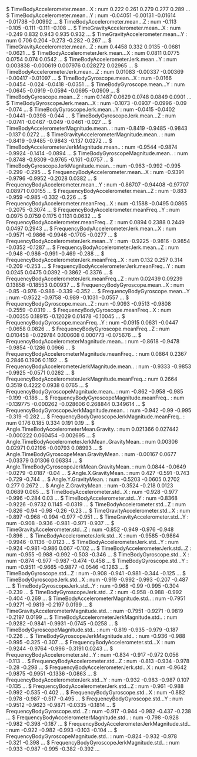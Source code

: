  $ TimeBodyAccelerometer.mean...X                    : num  0.222 0.261 0.279 0.277 0.289 ...
 $ TimeBodyAccelerometer.mean...Y                    : num  -0.04051 -0.00131 -0.01614 -0.01738 -0.00992 ...
 $ TimeBodyAccelerometer.mean...Z                    : num  -0.113 -0.105 -0.111 -0.111 -0.108 ...
 $ TimeGravityAccelerometer.mean...X                 : num  -0.249 0.832 0.943 0.935 0.932 ...
 $ TimeGravityAccelerometer.mean...Y                 : num  0.706 0.204 -0.273 -0.282 -0.267 ...
 $ TimeGravityAccelerometer.mean...Z                 : num  0.4458 0.332 0.0135 -0.0681 -0.0621 ...
 $ TimeBodyAccelerometerJerk.mean...X                : num  0.0811 0.0775 0.0754 0.074 0.0542 ...
 $ TimeBodyAccelerometerJerk.mean...Y                : num  0.003838 -0.000619 0.007976 0.028272 0.02965 ...
 $ TimeBodyAccelerometerJerk.mean...Z                : num  0.01083 -0.00337 -0.00369 -0.00417 -0.01097 ...
 $ TimeBodyGyroscope.mean...X                        : num  -0.0166 -0.0454 -0.024 -0.0418 -0.0351 ...
 $ TimeBodyGyroscope.mean...Y                        : num  -0.0645 -0.0919 -0.0594 -0.0695 -0.0909 ...
 $ TimeBodyGyroscope.mean...Z                        : num  0.1487 0.0629 0.0748 0.0849 0.0901 ...
 $ TimeBodyGyroscopeJerk.mean...X                    : num  -0.1073 -0.0937 -0.0996 -0.09 -0.074 ...
 $ TimeBodyGyroscopeJerk.mean...Y                    : num  -0.0415 -0.0402 -0.0441 -0.0398 -0.044 ...
 $ TimeBodyGyroscopeJerk.mean...Z                    : num  -0.0741 -0.0467 -0.049 -0.0461 -0.027 ...
 $ TimeBodyAccelerometerMagnitude.mean..             : num  -0.8419 -0.9485 -0.9843 -0.137 0.0272 ...
 $ TimeGravityAccelerometerMagnitude.mean..          : num  -0.8419 -0.9485 -0.9843 -0.137 0.0272 ...
 $ TimeBodyAccelerometerJerkMagnitude.mean..         : num  -0.9544 -0.9874 -0.9924 -0.1414 -0.0894 ...
 $ TimeBodyGyroscopeMagnitude.mean..                 : num  -0.8748 -0.9309 -0.9765 -0.161 -0.0757 ...
 $ TimeBodyGyroscopeJerkMagnitude.mean..             : num  -0.963 -0.992 -0.995 -0.299 -0.295 ...
 $ FrequencyBodyAccelerometer.mean...X               : num  -0.9391 -0.9796 -0.9952 -0.2028 0.0382 ...
 $ FrequencyBodyAccelerometer.mean...Y               : num  -0.86707 -0.94408 -0.97707 0.08971 0.00155 ...
 $ FrequencyBodyAccelerometer.mean...Z               : num  -0.883 -0.959 -0.985 -0.332 -0.226 ...
 $ FrequencyBodyAccelerometer.meanFreq...X           : num  -0.1588 -0.0495 0.0865 -0.2075 -0.3074 ...
 $ FrequencyBodyAccelerometer.meanFreq...Y           : num  0.0975 0.0759 0.1175 0.1131 0.0632 ...
 $ FrequencyBodyAccelerometer.meanFreq...Z           : num  0.0894 0.2388 0.2449 0.0497 0.2943 ...
 $ FrequencyBodyAccelerometerJerk.mean...X           : num  -0.9571 -0.9866 -0.9946 -0.1705 -0.0277 ...
 $ FrequencyBodyAccelerometerJerk.mean...Y           : num  -0.9225 -0.9816 -0.9854 -0.0352 -0.1287 ...
 $ FrequencyBodyAccelerometerJerk.mean...Z           : num  -0.948 -0.986 -0.991 -0.469 -0.288 ...
 $ FrequencyBodyAccelerometerJerk.meanFreq...X       : num  0.132 0.257 0.314 -0.209 -0.253 ...
 $ FrequencyBodyAccelerometerJerk.meanFreq...Y       : num  0.0245 0.0475 0.0392 -0.3862 -0.3376 ...
 $ FrequencyBodyAccelerometerJerk.meanFreq...Z       : num  0.02439 0.09239 0.13858 -0.18553 0.00937 ...
 $ FrequencyBodyGyroscope.mean...X                   : num  -0.85 -0.976 -0.986 -0.339 -0.352 ...
 $ FrequencyBodyGyroscope.mean...Y                   : num  -0.9522 -0.9758 -0.989 -0.1031 -0.0557 ...
 $ FrequencyBodyGyroscope.mean...Z                   : num  -0.9093 -0.9513 -0.9808 -0.2559 -0.0319 ...
 $ FrequencyBodyGyroscope.meanFreq...X               : num  -0.00355 0.18915 -0.12029 0.01478 -0.10045 ...
 $ FrequencyBodyGyroscope.meanFreq...Y               : num  -0.0915 0.0631 -0.0447 -0.0658 0.0826 ...
 $ FrequencyBodyGyroscope.meanFreq...Z               : num  0.010458 -0.029784 0.100608 0.000773 -0.075676 ...
 $ FrequencyBodyAccelerometerMagnitude.mean..        : num  -0.8618 -0.9478 -0.9854 -0.1286 0.0966 ...
 $ FrequencyBodyAccelerometerMagnitude.meanFreq..    : num  0.0864 0.2367 0.2846 0.1906 0.1192 ...
 $ FrequencyBodyAccelerometerJerkMagnitude.mean..    : num  -0.9333 -0.9853 -0.9925 -0.0571 0.0262 ...
 $ FrequencyBodyAccelerometerJerkMagnitude.meanFreq..: num  0.2664 0.3519 0.4222 0.0938 0.0765 ...
 $ FrequencyBodyGyroscopeMagnitude.mean..            : num  -0.862 -0.958 -0.985 -0.199 -0.186 ...
 $ FrequencyBodyGyroscopeMagnitude.meanFreq..        : num  -0.139775 -0.000262 -0.028606 0.268844 0.349614 ...
 $ FrequencyBodyGyroscopeJerkMagnitude.mean..        : num  -0.942 -0.99 -0.995 -0.319 -0.282 ...
 $ FrequencyBodyGyroscopeJerkMagnitude.meanFreq..    : num  0.176 0.185 0.334 0.191 0.19 ...
 $ Angle.TimeBodyAccelerometerMean.Gravity.          : num  0.021366 0.027442 -0.000222 0.060454 -0.002695 ...
 $ Angle.TimeBodyAccelerometerJerkMean..GravityMean. : num  0.00306 0.02971 0.02196 -0.00793 0.08993 ...
 $ Angle.TimeBodyGyroscopeMean.GravityMean.          : num  -0.00167 0.0677 -0.03379 0.01306 0.06334 ...
 $ Angle.TimeBodyGyroscopeJerkMean.GravityMean.      : num  0.0844 -0.0649 -0.0279 -0.0187 -0.04 ...
 $ Angle.X.GravityMean.                              : num  0.427 -0.591 -0.743 -0.729 -0.744 ...
 $ Angle.Y.GravityMean.                              : num  -0.5203 -0.0605 0.2702 0.277 0.2672 ...
 $ Angle.Z.GravityMean.                              : num  -0.3524 -0.218 0.0123 0.0689 0.065 ...
 $ TimeBodyAccelerometer.std...X                     : num  -0.928 -0.977 -0.996 -0.284 0.03 ...
 $ TimeBodyAccelerometer.std...Y                     : num  -0.8368 -0.9226 -0.9732 0.1145 -0.0319 ...
 $ TimeBodyAccelerometer.std...Z                     : num  -0.826 -0.94 -0.98 -0.26 -0.23 ...
 $ TimeGravityAccelerometer.std...X                  : num  -0.897 -0.968 -0.994 -0.977 -0.951 ...
 $ TimeGravityAccelerometer.std...Y                  : num  -0.908 -0.936 -0.981 -0.971 -0.937 ...
 $ TimeGravityAccelerometer.std...Z                  : num  -0.852 -0.949 -0.976 -0.948 -0.896 ...
 $ TimeBodyAccelerometerJerk.std...X                 : num  -0.9585 -0.9864 -0.9946 -0.1136 -0.0123 ...
 $ TimeBodyAccelerometerJerk.std...Y                 : num  -0.924 -0.981 -0.986 0.067 -0.102 ...
 $ TimeBodyAccelerometerJerk.std...Z                 : num  -0.955 -0.988 -0.992 -0.503 -0.346 ...
 $ TimeBodyGyroscope.std...X                         : num  -0.874 -0.977 -0.987 -0.474 -0.458 ...
 $ TimeBodyGyroscope.std...Y                         : num  -0.9511 -0.9665 -0.9877 -0.0546 -0.1263 ...
 $ TimeBodyGyroscope.std...Z                         : num  -0.908 -0.941 -0.981 -0.344 -0.125 ...
 $ TimeBodyGyroscopeJerk.std...X                     : num  -0.919 -0.992 -0.993 -0.207 -0.487 ...
 $ TimeBodyGyroscopeJerk.std...Y                     : num  -0.968 -0.99 -0.995 -0.304 -0.239 ...
 $ TimeBodyGyroscopeJerk.std...Z                     : num  -0.958 -0.988 -0.992 -0.404 -0.269 ...
 $ TimeBodyAccelerometerMagnitude.std..              : num  -0.7951 -0.9271 -0.9819 -0.2197 0.0199 ...
 $ TimeGravityAccelerometerMagnitude.std..           : num  -0.7951 -0.9271 -0.9819 -0.2197 0.0199 ...
 $ TimeBodyAccelerometerJerkMagnitude.std..          : num  -0.9282 -0.9841 -0.9931 -0.0745 -0.0258 ...
 $ TimeBodyGyroscopeMagnitude.std..                  : num  -0.819 -0.935 -0.979 -0.187 -0.226 ...
 $ TimeBodyGyroscopeJerkMagnitude.std..              : num  -0.936 -0.988 -0.995 -0.325 -0.307 ...
 $ FrequencyBodyAccelerometer.std...X                : num  -0.9244 -0.9764 -0.996 -0.3191 0.0243 ...
 $ FrequencyBodyAccelerometer.std...Y                : num  -0.834 -0.917 -0.972 0.056 -0.113 ...
 $ FrequencyBodyAccelerometer.std...Z                : num  -0.813 -0.934 -0.978 -0.28 -0.298 ...
 $ FrequencyBodyAccelerometerJerk.std...X            : num  -0.9642 -0.9875 -0.9951 -0.1336 -0.0863 ...
 $ FrequencyBodyAccelerometerJerk.std...Y            : num  -0.932 -0.983 -0.987 0.107 -0.135 ...
 $ FrequencyBodyAccelerometerJerk.std...Z            : num  -0.961 -0.988 -0.992 -0.535 -0.402 ...
 $ FrequencyBodyGyroscope.std...X                    : num  -0.882 -0.978 -0.987 -0.517 -0.495 ...
 $ FrequencyBodyGyroscope.std...Y                    : num  -0.9512 -0.9623 -0.9871 -0.0335 -0.1814 ...
 $ FrequencyBodyGyroscope.std...Z                    : num  -0.917 -0.944 -0.982 -0.437 -0.238 ...
 $ FrequencyBodyAccelerometerMagnitude.std..         : num  -0.798 -0.928 -0.982 -0.398 -0.187 ...
 $ FrequencyBodyAccelerometerJerkMagnitude.std..     : num  -0.922 -0.982 -0.993 -0.103 -0.104 ...
 $ FrequencyBodyGyroscopeMagnitude.std..             : num  -0.824 -0.932 -0.978 -0.321 -0.398 ...
 $ FrequencyBodyGyroscopeJerkMagnitude.std..         : num  -0.933 -0.987 -0.995 -0.382 -0.392 ...
